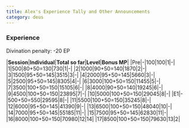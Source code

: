```yaml
---
title: Alex's Experience Tally and Other Announcements
category: deus
---
```

### Experience

Divination penalty: -20 EP

|__Session__|__Individual__|__Total so far__|__Level__|__Bonus MP__|
|Pre|-|100|100|1|-|
|1|500|80+50=130|730|1|-|
|2|1000|90+50=140|1870|2|-|
|3|1500|95+50=145|3515|3|-|
|4|2000|95+50=145|5660|3|-|
|5|2500|95+50=145|8305|4|-|
|6|3000|100+50=150|11455|5|-|
|7|3500|100+50=150|15105|6|-|
|8|4000|90+50=140|19245|6|-|
|9|4500|100+50=150|23895|7|-|
|10|5000|100+50=150|29045|8|-|
|E1|-|500+50=550|29595|8|-|
|11|5500|100+50=150|35245|8|-|
|12|6000|95+50=145|41390|9|-|
|13|6500|100+50=150|48040|10|-|
|14|7000|95+50=145|55185|11|-|
|15|7500|95+50=145|62830|11|-|
|16|8000|100+50=150|70980|12|14|
|17|8500|100+50=150|79630|13|2|
